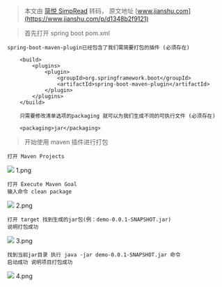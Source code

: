 > 本文由 [简悦 SimpRead](http://ksria.com/simpread/) 转码， 原文地址 [www.jianshu.com](https://www.jianshu.com/p/d1348b2f9121)

> 首先打开 spring boot pom.xml

```
spring-boot-maven-plugin已经包含了我们需简要打包的插件 (必须存在)

    <build>
        <plugins>
            <plugin>
                <groupId>org.springframework.boot</groupId>
                <artifactId>spring-boot-maven-plugin</artifactId>
            </plugin>
        </plugins>
    </build>
    
    只需要修改清单选项的packaging 就可以为我们生成不同的可执行文件 (必须存在)
    
    <packaging>jar</packaging>
```

> 开始使用 maven 插件进行打包

```
打开 Maven Projects
```

![](http://upload-images.jianshu.io/upload_images/16639461-1abee7869bd37b8b.png) 1.png

```
打开 Execute Maven Goal
输入命令 clean package
```

![](http://upload-images.jianshu.io/upload_images/16639461-0d20f6bba7e94a26.png) 2.png

```
打开 target 找到生成的jar包(例：demo-0.0.1-SNAPSHOT.jar)
说明打包成功
```

![](http://upload-images.jianshu.io/upload_images/16639461-84916e10b86c33c0.png) 3.png

```
找到当前jar目录 执行 java -jar demo-0.0.1-SNAPSHOT.jar 命令
启动成功 说明项目打包成功
```

![](http://upload-images.jianshu.io/upload_images/16639461-3a3eddee17783c5f.png) 4.png